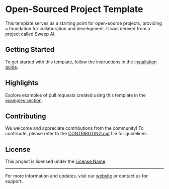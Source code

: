 # Open-Sourced Project Template

This template serves as a starting point for open-source projects, providing a foundation for collaboration and development. It was derived from a project called Sweep AI.


## Getting Started

To get started with this template, follow the instructions in the [installation guide](link-to-installation-guide).

## Highlights

Explore examples of pull requests created using this template in the [examples section](link-to-examples).

## Contributing

We welcome and appreciate contributions from the community! To contribute, please refer to the [CONTRIBUTING.md](link-to-CONTRIBUTING.md) file for guidelines.

## License

This project is licensed under the [License Name](link-to-license).

---

For more information and updates, visit our [website](link-to-website) or contact us for support.